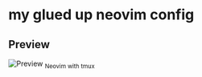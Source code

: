 # my glued up neovim config
## Preview
![Preview](https://user-images.githubusercontent.com/71868613/156921077-cd8df781-eaeb-4512-9ffe-f7ae2e4894a6.png)
<sub>Neovim with tmux</sub>

